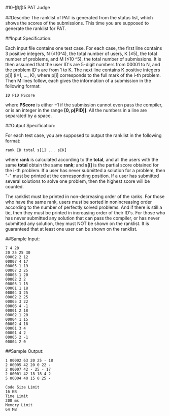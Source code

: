 #10-排序5 PAT Judge

##Describe
The ranklist of PAT is generated from the status list, which shows the scores of the submissions. 
This time you are supposed to generate the ranklist for PAT.

##Input Specification:

Each input file contains one test case. For each case, the first line contains 3 positive integers, N (≤10^4), 
the total number of users, K (≤5), the total number of problems, and M (≤10 ^5), the total number of submissions.
It is then assumed that the user ID's are 5-digit numbers from 00001 to N, and the problem ID's are from 1 to K. 
The next line contains K positive integers p[i] (**i**=1, ..., K), where p[i] corresponds to the full mark of the i-th problem. 
Then M lines follow, each gives the information of a submission in the following format:

```
ID PID PScore
```

where **PScore** is either −1 if the submission cannot even pass the compiler, or is an integer 
in the range **[0, p[PID]]**. All the numbers in a line are separated by a space.

##Output Specification:

For each test case, you are supposed to output the ranklist in the following format:
```
rank ID total s[1] ... s[K]
```
where **rank** is calculated according to the **total**, and all the users with the same **total** obtain the same **rank**;
and **s[i]** is the partial score obtained for the **i**-th problem. If a user has never submitted a solution for a problem, 
then "-" must be printed at the corresponding position. If a user has submitted several solutions to solve one problem, 
then the highest score will be counted.

The ranklist must be printed in non-decreasing order of the ranks. 
For those who have the same rank, users must be sorted in nonincreasing order according to the number of perfectly solved problems. 
And if there is still a tie, then they must be printed in increasing order of their ID's. 
For those who has never submitted any solution that can pass the compiler, or has never submitted any solution, 
they must NOT be shown on the ranklist. It is guaranteed that at least one user can be shown on the ranklist.

##Sample Input:
```
7 4 20
20 25 25 30
00002 2 12
00007 4 17
00005 1 19
00007 2 25
00005 1 20
00002 2 2
00005 1 15
00001 1 18
00004 3 25
00002 2 25
00005 3 22
00006 4 -1
00001 2 18
00002 1 20
00004 1 15
00002 4 18
00001 3 4
00001 4 2
00005 2 -1
00004 2 0
```

##Sample Output:
```
1 00002 63 20 25 - 18
2 00005 42 20 0 22 -
2 00007 42 - 25 - 17
2 00001 42 18 18 4 2
5 00004 40 15 0 25 -
```

```
Code Size Limit
16 KB
Time Limit
200 ms
Memory Limit
64 MB
```

